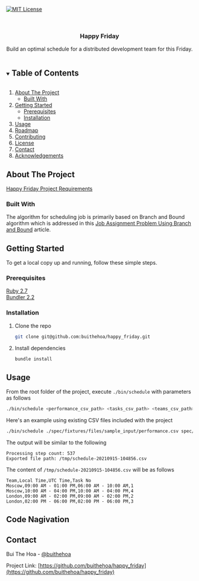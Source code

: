 <!--
*** Thanks for checking out the Best-README-Template. If you have a suggestion
*** that would make this better, please fork the repo and create a pull request
*** or simply open an issue with the tag "enhancement".
*** Thanks again! Now go create something AMAZING! :D
***
***
***
*** To avoid retyping too much info. Do a search and replace for the following:
*** github_username, repo_name, twitter_handle, email, project_title, project_description
-->



<!-- PROJECT SHIELDS -->
<!--
*** I'm using markdown "reference style" links for readability.
*** Reference links are enclosed in brackets [ ] instead of parentheses ( ).
*** See the bottom of this document for the declaration of the reference variables
*** for contributors-url, forks-url, etc. This is an optional, concise syntax you may use.
*** https://www.markdownguide.org/basic-syntax/#reference-style-links
-->
[![MIT License][license-shield]][license-url]

<!-- PROJECT LOGO -->
<br />
<p align="center">
  <h3 align="center">Happy Friday</h3>

  <p align="center">
    Build an optimal schedule for a distributed development team for this Friday.
    <br />
  </p>
</p>

<!-- TABLE OF CONTENTS -->
<details open="open">
  <summary><h2 style="display: inline-block">Table of Contents</h2></summary>
  <ol>
    <li>
      <a href="#about-the-project">About The Project</a>
      <ul>
        <li><a href="#built-with">Built With</a></li>
      </ul>
    </li>
    <li>
      <a href="#getting-started">Getting Started</a>
      <ul>
        <li><a href="#prerequisites">Prerequisites</a></li>
        <li><a href="#installation">Installation</a></li>
      </ul>
    </li>
    <li><a href="#usage">Usage</a></li>
    <li><a href="#roadmap">Roadmap</a></li>
    <li><a href="#contributing">Contributing</a></li>
    <li><a href="#license">License</a></li>
    <li><a href="#contact">Contact</a></li>
    <li><a href="#acknowledgements">Acknowledgements</a></li>
  </ol>
</details>



<!-- ABOUT THE PROJECT -->
## About The Project

[Happy Friday Project Requirements](https://gist.github.com/tuykin/1671929728622749680def59d90910c7)

### Built With

The algorithm for scheduling job is primarily based on Branch and Bound algorithm which is addressed in this [Job Assignment Problem Using Branch and Bound](https://www.geeksforgeeks.org/job-assignment-problem-using-branch-and-bound/
) article.

<!-- GETTING STARTED -->
## Getting Started

To get a local copy up and running, follow these simple steps.

### Prerequisites

[Ruby 2.7](https://www.ruby-lang.org/en/downloads/)
<br/>
[Bundler 2.2](https://bundler.io/)

### Installation

1. Clone the repo
   ```sh
   git clone git@github.com:buithehoa/happy_friday.git
   ```
2. Install dependencies
   ```sh
   bundle install
   ```

<!-- USAGE EXAMPLES -->
## Usage

From the root folder of the project, execute `./bin/schedule` with parameters as follows
```sh
./bin/schedule <performance_csv_path> <tasks_csv_path> <teams_csv_path> <output_path>
```
Here's an example using existing CSV files included with the project
```sh
./bin/schedule ./spec/fixtures/files/sample_input/performance.csv spec/fixtures/files/sample_input/tasks.csv spec/fixtures/files/sample_input/teams.csv /tmp
```
The output will be similar to the following
```
Processing step count: 537
Exported file path: /tmp/schedule-20210915-104856.csv
```
The content of `/tmp/schedule-20210915-104856.csv` will be as follows
```
Team,Local Time,UTC Time,Task No
Moscow,09:00 AM - 01:00 PM,06:00 AM - 10:00 AM,1
Moscow,10:00 AM - 04:00 PM,10:00 AM - 04:00 PM,4
London,09:00 AM - 02:00 PM,09:00 AM - 02:00 PM,2
London,02:00 PM - 06:00 PM,02:00 PM - 06:00 PM,3
```

## Code Nagivation

<!-- CONTACT -->
## Contact

Bui The Hoa - [@buithehoa](https://twitter.com/twitter_handle)

Project Link: [https://github.com/buithehoa/happy_friday](https://github.com/buithehoa/happy_friday)


<!-- MARKDOWN LINKS & IMAGES -->
<!-- https://www.markdownguide.org/basic-syntax/#reference-style-links -->
[contributors-shield]: https://img.shields.io/github/contributors/github_username/repo.svg?style=for-the-badge
[contributors-url]: https://github.com/github_username/repo_name/graphs/contributors
[forks-shield]: https://img.shields.io/github/forks/github_username/repo.svg?style=for-the-badge
[forks-url]: https://github.com/github_username/repo_name/network/members
[stars-shield]: https://img.shields.io/github/stars/github_username/repo.svg?style=for-the-badge
[stars-url]: https://github.com/github_username/repo_name/stargazers
[issues-shield]: https://img.shields.io/github/issues/github_username/repo.svg?style=for-the-badge
[issues-url]: https://github.com/github_username/repo_name/issues
[license-shield]: https://img.shields.io/github/license/github_username/repo.svg?style=for-the-badge
[license-url]: https://github.com/github_username/repo_name/blob/master/LICENSE.txt
[linkedin-shield]: https://img.shields.io/badge/-LinkedIn-black.svg?style=for-the-badge&logo=linkedin&colorB=555
[linkedin-url]: https://linkedin.com/in/github_username
